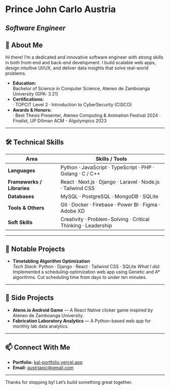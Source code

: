 # Prince John Carlo Austria  
*Software Engineer*
---

## 🚀 About Me

Hi there! I’m a dedicated and innovative software engineer with strong skills in both front-end and back-end development. I build scalable web apps, design intuitive UI/UX, and deliver data insights that solve real-world problems.

- **Education:**  
  Bachelor of Science in Computer Science, Ateneo de Zamboanga University (GPA: 3.21) 
- **Certifications:**  
  · TOPCIT Level 2 
  · Introduction to CyberSecurity (CISCO) 
- **Awards & Honors:**  
  · Best Thesis Presenter, Ateneo Computing & Animation Festival 2024 
  · Finalist, UP Diliman ACM - Algolympics 2023 

---

## 🛠 Technical Skills

| Area | Skills / Tools |
|---|---|
| **Languages** | Python · JavaScript · TypeScript · PHP · Golang · C / C++ |
| **Frameworks / Libraries** | React · Next.js · Django · Laravel · Node.js · Tailwind CSS |
| **Databases** | MySQL · PostgreSQL · MongoDB · SQLite |
| **Tools & Others** | Git · Docker · Firebase · Power BI · Figma · Adobe XD  |
| **Soft Skills** | Creativity · Problem-Solving · Critical Thinking · Leadership  |

---

## 📂 Notable Projects

- **Timetabling Algorithm Optimization**  
  *Tech Stack:* Python · Django · React · Tailwind CSS · SQLite 
  *What I did:* Implemented a scheduling-optimization web app using Genetic and A\* algorithms. Cut scheduling time from days to under ten minutes. 

---

## 🔧 Side Projects

- **Atene.io Android Game** — A React Native clicker game inspired by Ateneo de Zamboanga University. 
- **Fabrication Laboratory Analytics** — A Python-based web app for monthly lab data analytics.

---

## 📫 Connect With Me

- **Portfolio:** [kal-portfolio.vercel.app](https://kal-portfolio.vercel.app/) 
- **Email:** austriapjc@gmail.com 

---




Thanks for stopping by! Let’s build something great together.  
